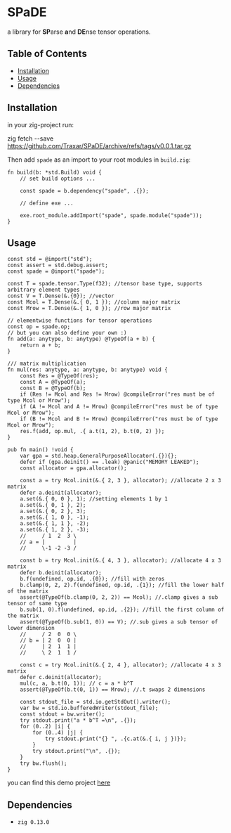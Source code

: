 # SPaDE

a library for **SP**arse **a**nd **DE**nse tensor operations.

## Table of Contents

- [Installation](#installation)
- [Usage](#usage)
- [Dependencies](#dependencies)

## Installation

in your zig-project run:

  zig fetch --save https://github.com/Traxar/SPaDE/archive/refs/tags/v0.0.1.tar.gz

Then add `spade` as an import to your root modules in `build.zig`:

```zig
fn build(b: *std.Build) void {
    // set build options ...

    const spade = b.dependency("spade", .{});

    // define exe ...

    exe.root_module.addImport("spade", spade.module("spade"));
}
```

## Usage

```zig
const std = @import("std");
const assert = std.debug.assert;
const spade = @import("spade");

const T = spade.tensor.Type(f32); //tensor base type, supports arbitrary element types
const V = T.Dense(&.{0}); //vector
const Mcol = T.Dense(&.{ 0, 1 }); //column major matrix
const Mrow = T.Dense(&.{ 1, 0 }); //row major matrix

// elementwise functions for tensor operations
const op = spade.op;
// but you can also define your own :)
fn add(a: anytype, b: anytype) @TypeOf(a + b) {
    return a + b;
}

/// matrix multiplication
fn mul(res: anytype, a: anytype, b: anytype) void {
    const Res = @TypeOf(res);
    const A = @TypeOf(a);
    const B = @TypeOf(b);
    if (Res != Mcol and Res != Mrow) @compileError("res must be of type Mcol or Mrow");
    if (A != Mcol and A != Mrow) @compileError("res must be of type Mcol or Mrow");
    if (B != Mcol and B != Mrow) @compileError("res must be of type Mcol or Mrow");
    res.f(add, op.mul, .{ a.t(1, 2), b.t(0, 2) });
}

pub fn main() !void {
    var gpa = std.heap.GeneralPurposeAllocator(.{}){};
    defer if (gpa.deinit() == .leak) @panic("MEMORY LEAKED");
    const allocator = gpa.allocator();

    const a = try Mcol.init(&.{ 2, 3 }, allocator); //allocate 2 x 3 matrix
    defer a.deinit(allocator);
    a.set(&.{ 0, 0 }, 1); //setting elements 1 by 1
    a.set(&.{ 0, 1 }, 2);
    a.set(&.{ 0, 2 }, 3);
    a.set(&.{ 1, 0 }, -1);
    a.set(&.{ 1, 1 }, -2);
    a.set(&.{ 1, 2 }, -3);
    //     / 1  2  3 \
    // a = |         |
    //     \-1 -2 -3 /

    const b = try Mcol.init(&.{ 4, 3 }, allocator); //allocate 4 x 3 matrix
    defer b.deinit(allocator);
    b.f(undefined, op.id, .{0}); //fill with zeros
    b.clamp(0, 2, 2).f(undefined, op.id, .{1}); //fill the lower half of the matrix
    assert(@TypeOf(b.clamp(0, 2, 2)) == Mcol); //.clamp gives a sub tensor of same type
    b.sub(1, 0).f(undefined, op.id, .{2}); //fill the first column of the matrix
    assert(@TypeOf(b.sub(1, 0)) == V); //.sub gives a sub tensor of lower dimension
    //     / 2  0  0 \
    // b = | 2  0  0 |
    //     | 2  1  1 |
    //     \ 2  1  1 /

    const c = try Mcol.init(&.{ 2, 4 }, allocator); //allocate 4 x 3 matrix
    defer c.deinit(allocator);
    mul(c, a, b.t(0, 1)); // c = a * b^T
    assert(@TypeOf(b.t(0, 1)) == Mrow); //.t swaps 2 dimensions

    const stdout_file = std.io.getStdOut().writer();
    var bw = std.io.bufferedWriter(stdout_file);
    const stdout = bw.writer();
    try stdout.print("a * b^T =\n", .{});
    for (0..2) |i| {
        for (0..4) |j| {
            try stdout.print("{} ", .{c.at(&.{ i, j })});
        }
        try stdout.print("\n", .{});
    }
    try bw.flush();
}
```

you can find this demo project [here](https://github.com/Traxar/SPaDE-demo)

## Dependencies

- `zig 0.13.0`
